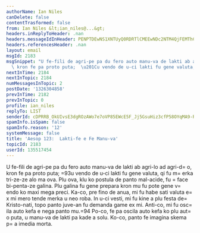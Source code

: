 ```yaml
---
authorName: Ian Niles
canDelete: false
contentTrasformed: false
from: Ian Niles &lt;ian_niles@...&gt;
headers.inReplyToHeader: .nan
headers.messageIdInHeader: PENPTDEwNS1XNTUyQ0RDRTlCMEEwNDc2NTM4QjFEMThCOUUwQHBoeC5nYmw+
headers.referencesHeader: .nan
layout: email
msgId: 2183
msgSnippet: "U fe-fili de agri-pe pa du fero auto manu-va de lakti ab agri-lo ad agri-do,\
  \ kron fe pa proto puta;  \u201Cu vendo de u-ci lakti fu gene valuta, qi fu merka"
nextInTime: 2184
nextInTopic: 2184
numMessagesInTopic: 2
postDate: '1326304858'
prevInTime: 2182
prevInTopic: 0
profile: ian_niles
replyTo: LIST
senderId: cDPRRB_OkUIvsE3dgROzAWo7e7oVP85EWcE5F_Jj5GsuHiz3cfP58OYqMA9-REwcCE0Ut77Zu4masZqwHry4_W4KDks3Iwuu
spamInfo.isSpam: false
spamInfo.reason: '12'
systemMessage: false
title: 'Aesop 123:  Lakti-fe e Fe Manu-va'
topicId: 2183
userId: 135517454
---
```



U fe-fili de agri-pe pa du fero auto manu-va de lakti ab agri-lo ad agri-d=
o, kron fe pa proto puta;  =93u vendo de u-ci lakti fu gene valuta, qi fu m=
erka tri-ze-ze alo ma ova.  Plu ova, klu ko postula de panto mal-acide, fu =
face bi-penta-ze galina.  Plu galina fu gene prepara kron mu fu pote gene v=
endo ko maxi mega preci.  Ka-co, pre fino de anua, mi fu habe sati valuta e=
x mi mero tende merka u neo roba.  In u-ci vesti, mi fu kine a plu festa de=
 Kristo-nati, topo panto juve-an fu demanda game ex mi.  Anti-co, mi fu osc=
ila auto kefa e nega panto mu.=94  Po-co, fe pa oscila auto kefa ko plu aut=
o puta, u manu-va de lakti pa kade a solu.  Ko-co, panto fe imagina skema p=
a imedia morta.  		 	   		  
